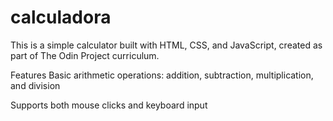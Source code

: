 # calculadora
This is a simple calculator built with HTML, CSS, and JavaScript, created as part of The Odin Project curriculum.

Features
Basic arithmetic operations: addition, subtraction, multiplication, and division

Supports both mouse clicks and keyboard input